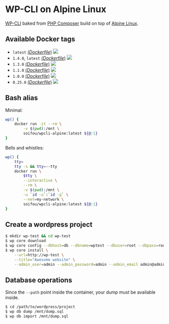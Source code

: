 # WP-CLI on Alpine Linux

[WP-CLI](http://wp-cli.org/) baked from [PHP Composer](https://getcomposer.org/) build on top of [Alpine Linux](https://alpinelinux.org/).

## Available Docker tags

-   `latest` [(_Dockerfile_)](https://github.com/soifou/wpcli-alpine/blob/master/Dockerfile) [![](https://images.microbadger.com/badges/image/soifou/wpcli-alpine:1.5.1.svg)](http://microbadger.com/images/soifou/wpcli-alpine "Get your own image badge on microbadger.com")
-   `1.4.0`, `latest` [(_Dockerfile_)](https://github.com/soifou/wpcli-alpine/blob/1.4.0/Dockerfile) [![](https://images.microbadger.com/badges/image/soifou/wpcli-alpine:1.4.0.svg)](http://microbadger.com/images/soifou/wpcli-alpine "Get your own image badge on microbadger.com")
-   `1.3.0` [(_Dockerfile_)](https://github.com/soifou/wpcli-alpine/blob/1.3.0/Dockerfile) [![](https://images.microbadger.com/badges/image/soifou/wpcli-alpine:1.3.0.svg)](http://microbadger.com/images/soifou/wpcli-alpine "Get your own image badge on microbadger.com")
-   `1.1.0` [(_Dockerfile_)](https://github.com/soifou/wpcli-alpine/blob/1.1.0/Dockerfile) [![](https://images.microbadger.com/badges/image/soifou/wpcli-alpine:1.1.0.svg)](http://microbadger.com/images/soifou/wpcli-alpine "Get your own image badge on microbadger.com")
-   `1.0.0` [(_Dockerfile_)](https://github.com/soifou/wpcli-alpine/blob/1.0.0/Dockerfile) [![](https://images.microbadger.com/badges/image/soifou/wpcli-alpine:1.0.0.svg)](http://microbadger.com/images/soifou/wpcli-alpine "Get your own image badge on microbadger.com")
-   `0.25.0` [(_Dockerfile_)](https://github.com/soifou/wpcli-alpine/blob/0.25.0/Dockerfile) [![](https://images.microbadger.com/badges/image/soifou/wpcli-alpine:0.25.0.svg)](http://microbadger.com/images/soifou/wpcli-alpine "Get your own image badge on microbadger.com")

## Bash alias

Minimal:

```sh
wp() {
    docker run -it --rm \
        -v $(pwd):/mnt \
        soifou/wpcli-alpine:latest ${@:1}
}
```

Bells and whistles:

```sh
wp() {
    tty=
    tty -s && tty=--tty
    docker run \
        $tty \
        --interactive \
        --rm \
        -v $(pwd):/mnt \
        -u `id -u`:`id -g` \
        --net=my-network \
        soifou/wpcli-alpine:latest ${@:1}
}
```

## Create a wordpress project

```sh
$ mkdir wp-test && cd wp-test
$ wp core download
$ wp core config --dbhost=db --dbname=wptest --dbuser=root --dbpass=root
$ wp core install \
    --url=http://wp-test \
    --title="Awesome website" \
    --admin_user=admin --admin_password=admin --admin_email admin@admin.com
```

## Database operations

Since the `--path` point inside the container, your dump must be available inside.

```sh
$ cd /path/to/wordpress/project
$ wp db dump /mnt/dump.sql
$ wp db import /mnt/dump.sql
```
